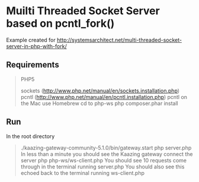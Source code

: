 Muilti Threaded Socket Server based on pcntl_fork()
====================
Example created for http://systemsarchitect.net/multi-threaded-socket-server-in-php-with-fork/


Requirements
---------------------
> PHP5	
>
> sockets (http://www.php.net/manual/en/sockets.installation.php)
> pcntl (http://www.php.net/manual/en/pcntl.installation.php)
> pcntl on the Mac use Homebrew
> cd to php-ws
> php composer.phar install

Run
---------------------
In the root directory
> ./kaazing-gateway-community-5.1.0/bin/gateway.start 
> php server.php
> In less than a minute you should see the Kaazing gateway connect the server
> php php-ws/ws-client.php
> You should see 10 requests come through in the terminal running server.php
> You should also see this echoed back to the terminal running ws-client.php
